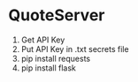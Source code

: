 # QuoteServer
1. Get API Key
2. Put API Key in .txt secrets file
3. pip install requests
4. pip install flask

